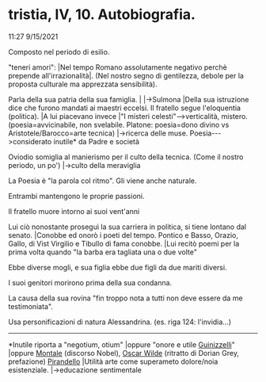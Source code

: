 # tristia, IV, 10. Autobiografia.
11:27 9/15/2021

Composto nel periodo di esilio.

"teneri amori": |Nel tempo Romano assolutamente negativo perchè prepende all'irrazionalità|.
		(Nel nostro segno di gentilezza, debole per la proposta culturale ma apprezzata sensibilità).
 
Parla della sua patria della sua famiglia. 
|		  |->Sulmona
|Della sua istruzione dice che furono mandati ai maestri eccelsi. Il fratello segue l'eloquentia (politica). 
|A lui piacevano invece 
|"I misteri celesti"-->verticalità, mistero. (poesia=avvicinabile, non svelabile. Platone: poesia=dono divino vs Aristotele/Barocco=arte tecnica)
		    |->ricerca delle muse. Poesia--->considerato inutile* da Padre e società

Oviodio somiglia al manierismo per il culto della tecnica. (Come il nostro periodo, un po')
			|->culto della meraviglia


La Poesia è "la parola col ritmo". Gli viene anche naturale. 

Entrambi mantengono le proprie passioni. 


Il fratello muore intorno ai suoi vent'anni

Lui ciò nonostante proseguì la sua carriera in politica, si tiene lontano dal senato. 
|Conobbe ed onorò i poeti del tempo. Pontico e Basso, Orazio, Gallo, di Vist Virgilio e Tibullo di fama conobbe.
|Lui recitò poemi per la prima volta quando "la barba era tagliata una o due volte"

Ebbe diverse mogli, e sua figlia ebbe due figli da due mariti diversi. 

I suoi genitori morirono prima della sua condanna. 

La causa della sua rovina "fin troppo nota a tutti non deve essere da me testimoniata".



Usa personificazioni di natura Alessandrina. (es. riga 124: l'invidia...)









------------------------------------------------------------------------------------------------------------------------------------------------------------------------------------------------------------------------------

*Inutile riporta a "negotium, otium"
|oppure "onore e utile [Guinizzelli](Guinizzelli)"
|oppure [Montale](Montale) (discorso Nobel), [Oscar Wilde](Oscar_Wilde) (ritratto di Dorian Grey, prefazione)
[Pirandello](Pirandello)
|Utilità arte come superameto dolore/noia esistenziale.
		|->educazione sentimentale
 
